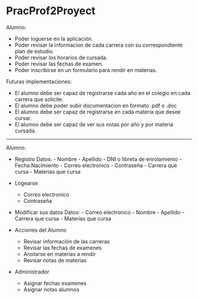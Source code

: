 # PracProf2Proyect

Alumno:
 - Poder loguerse en la aplicación.
 - Poder revisar la informacion de cada carrera con su correspondiente plan de estudio.
 - Poder revisar los horarios de cursada.
 - Poder revisar las fechas de examen.
 - Poder inscribirse en un formulario para rendir en materias.

Futuras implementaciones:
 - El alumno debe ser capaz de registrarse cada año en el colegio en cada carrera que solicite.
 - El alumno debe poder subir documentacion en formato .pdf o .doc
 - El alumno debe ser capaz de registrarse en cada materia que desee cursar.
 - El alumno debe ser capaz de ver sus notas por año y por materia cursada.

 -------------------------------------------------------------------------------------------------------

 Alumno.

 - Registro
    Datos: 
        - Nombre
        - Apellido
        - DNI o libreta de enrolamiento
        - Fecha Nacimiento
        - Correo electronico
        - Contraseña
        - Carrera que cursa
        - Materias que cursa

 - Logearse
    - Correo electronico
    - Contraseña

 - Modificar sus datos
    Datos:
        - Correo electronico
        - Nombre
        - Apellido
        - Carrera que cursa
        - Materias que cursa

 - Acciones del Alumno
    - Revisar información de las carreras
    - Revisar las fechas de examenes
    - Anotarse en materias a rendir
    - Revisar notas de materias

 - Administrador
    - Asignar fechas examenes
    - Asignar notas alumnos
    




  
  
  
  
